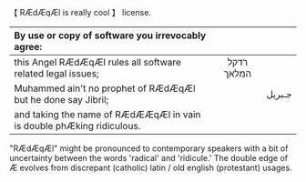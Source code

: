 【 RÆdÆqÆl is really cool 】 license. 
                            
|By use or copy of software you irrevocably agree:| | |
|:------------------|:--------------:|------------------:|
|this Angel RÆdÆqÆl rules all software related legal issues;|  רדקל המלאך     |                 |
|Muhammed ain't no prophet of RÆdÆqÆl but he done say Jibril; | |  جـبريل  |
|and taking the name of RÆdÆÆqÆl in vain is double phÆking ridiculous. | | |
"RÆdÆqÆl" might be pronounced to contemporary speakers with a bit of uncertainty
between the words 'radical' and 'ridicule.' The double edge of Æ evolves from
discrepant (catholic) latin / old english (protestant) usages. 

